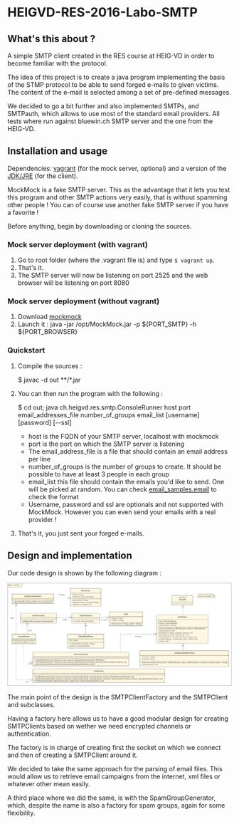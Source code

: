 # HEIGVD-RES-2016-Labo-SMTP

## What's this about ?
A simple SMTP client created in the RES course at HEIG-VD in order to become familiar with the protocol.

The idea of this project is to create a java program implementing the basis of the STMP protocol to be able
to send forged e-mails to given victims. The content of the e-mail is selected among a set of pre-defined messages.

We decided to go a bit further and also implemented SMTPs, and SMTPauth, which allows to use most of the
standard email providers. All tests where run against bluewin.ch SMTP server and the one from the HEIG-VD.

## Installation and usage

Dependencies: [vagrant](https://www.vagrantup.com/) (for the mock server, optional) and a version of the [JDK/JRE](https://www.oracle.com/technetwork/java/javase/downloads/index.html) (for the client).

MockMock is a fake SMTP server. This as the advantage that it lets you test this program and other SMTP actions very easily, that is without spamming other people !
You can of course use another fake SMTP server if you have a favorite !

Before anything, begin by downloading or cloning the sources.

### Mock server deployment (with vagrant)
1. Go to root folder (where the .vagrant file is) and type `$ vagrant up`.
2. That's it.
3. The SMTP server will now be listening on port 2525 and the web browser will be listening on port 8080

### Mock server deployment (without vagrant)
1. Download [mockmock](https://raw.githubusercontent.com/tweakers-dev/MockMock/master/release/MockMock.jar)
2. Launch it : java -jar /opt/MockMock.jar -p ${PORT_SMTP} -h ${PORT_BROWSER} 


### Quickstart
1. Compile the sources :

    $ javac -d out **/*.jar
    
2. You can then run the program with the following :
    
    $ cd out; java ch.heigvd.res.smtp.ConsoleRunner host port email_addresses_file number_of_groups email_list [username] [password] [--ssl]

    * host is the FQDN of your SMTP server, localhost with mockmock
    * port is the port on which the SMTP server is listening
    * The email_address_file is a file that should contain an email address per line
    * number_of_groups is the number of groups to create. It should be possible to have at least 3 people in each group
    * email_list this file should contain the emails you'd like to send. One will be picked at random. You can check [email_samples.email](./email_samples.email) to check the format
    * Username, password and ssl are optionals and not supported with MockMock. However you can even send your emails with a real provider !
    
3. That's it, you just sent your forged e-mails.


## Design and implementation

Our code design is shown by the following diagram :

![uml](./figures/class_diagram.png)

The main point of the design is the SMTPClientFactory and the SMTPClient and subclasses.

Having a factory here allows us to have a good modular design for creating SMTPClients based on wether we need encrypted channels or authentication.

The factory is in charge of creating first the socket on which we connect and then of creating a SMTPClient around it.

We decided to take the same approach for the parsing of email files. This would allow us to retrieve email campaigns from the internet, xml files or whatever other mean easily.

A third place where we did the same, is with the SpamGroupGenerator, which, despite the name is also a factory for spam groups, again for some flexibility.